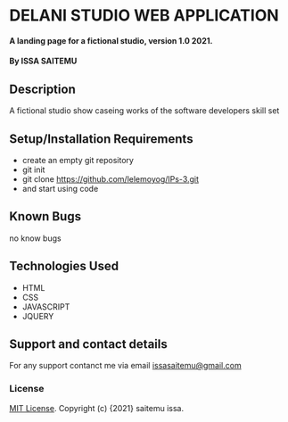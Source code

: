 # DELANI STUDIO WEB APPLICATION
#### A landing page for a fictional studio, version 1.0 2021.
#### By ISSA SAITEMU
## Description
A fictional studio show caseing works of the software developers skill set
## Setup/Installation Requirements
* create an empty git repository
* git init
* git clone https://github.com/lelemoyog/IPs-3.git
* and start using code

## Known Bugs
no know bugs
## Technologies Used
* HTML
* CSS
* JAVASCRIPT
* JQUERY
## Support and contact details
For any support contanct me via email issasaitemu@gmail.com
### License
 [MIT License](License).
Copyright (c) {2021}  saitemu issa.

